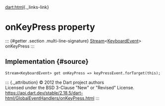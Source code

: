 [dart:html](../../dart-html/dart-html-library){._links-link}

onKeyPress property
===================

::: {#getter .section .multi-line-signature}
[Stream](../../dart-async/stream-class)\<[KeyboardEvent](../keyboardevent-class)\>
onKeyPress
:::

Implementation {#source}
--------------

``` {.language-dart data-language="dart"}
Stream<KeyboardEvent> get onKeyPress => keyPressEvent.forTarget(this);
```

::: {._attribution}
© 2012 the Dart project authors\
Licensed under the BSD 3-Clause \"New\" or \"Revised\" License.\
<https://api.dart.dev/stable/2.18.5/dart-html/GlobalEventHandlers/onKeyPress.html>
:::
